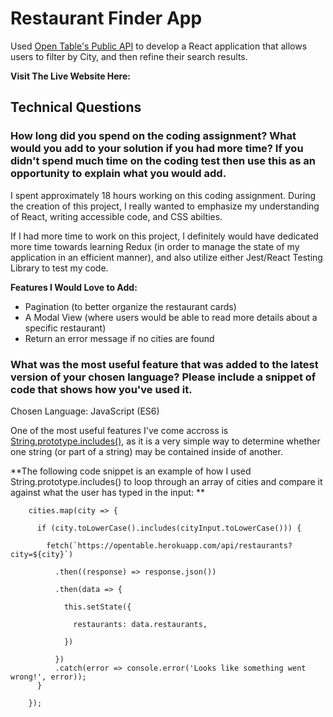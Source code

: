 # Restaurant Finder App

Used [Open Table's Public API](https://opentable.herokuapp.com/) to develop a React application that allows users to filter by City, and then refine their search results. 

**Visit The Live Website Here:** 

## Technical Questions 

### How long did you spend on the coding assignment? What would you add to your solution if you had more time? If you didn't spend much time on the coding test then use this as an opportunity to explain what you would add.

I spent approximately 18 hours working on this coding assignment. During the creation of this project, I really wanted to emphasize my understanding of React, writing accessible code, and CSS abilties. 

If I had more time to work on this project, I definitely would have dedicated more time towards learning Redux (in order to manage the state of my application in an efficient manner), and also utilize either Jest/React Testing Library to test my code.

**Features I Would Love to Add:**
- Pagination (to better organize the restaurant cards) 
- A Modal View (where users would be able to read more details about a specific restaurant) 
- Return an error message if no cities are found

### What was the most useful feature that was added to the latest version of your chosen language? Please include a snippet of code that shows how you've used it.

Chosen Language: JavaScript (ES6) 

One of the most useful features I've come accross is [String.prototype.includes()](https://developer.mozilla.org/en-US/docs/Web/JavaScript/Reference/Global_Objects/String/includes), as it is a very simple way to determine whether one string (or part of a string) may be contained inside of another.

**The following code snippet is an example of how I used String.prototype.includes() to loop through an array of cities and compare it against what the user has typed in the input: **


```
    cities.map(city => {
    
      if (city.toLowerCase().includes(cityInput.toLowerCase())) {
      
        fetch(`https://opentable.herokuapp.com/api/restaurants?city=${city}`)
        
          .then((response) => response.json())
          
          .then(data => {
          
            this.setState({
            
              restaurants: data.restaurants,
              
            })
            
          })
          .catch(error => console.error('Looks like something went wrong!', error));
      }
      
    });
```

